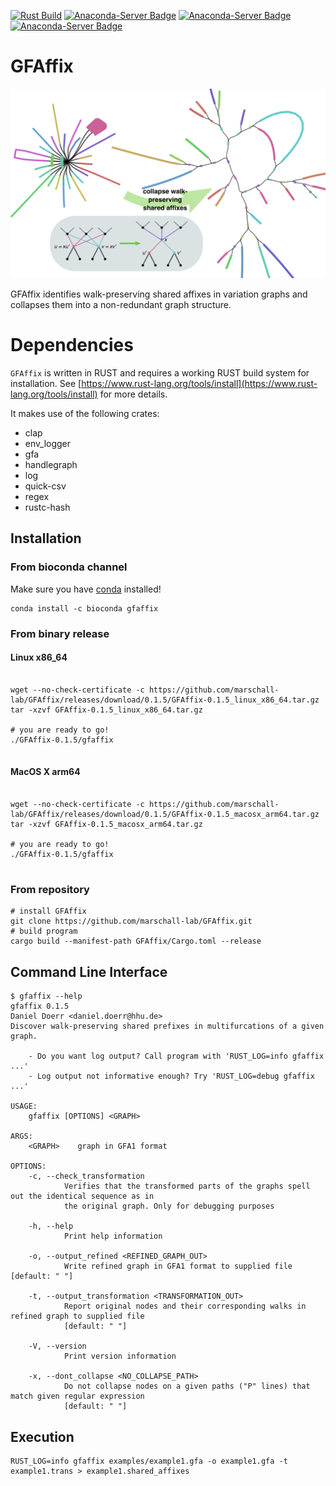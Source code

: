 [![Rust Build](https://github.com/marschall-lab/GFAffix/actions/workflows/rust_build.yml/badge.svg)](https://github.com/marschall-lab/GFAffix/actions/workflows/rust_build.yml) [![Anaconda-Server Badge](https://anaconda.org/bioconda/gfaffix/badges/version.svg)](https://conda.anaconda.org/bioconda) [![Anaconda-Server Badge](https://anaconda.org/bioconda/gfaffix/badges/platforms.svg)](https://anaconda.org/bioconda/gfaffix) [![Anaconda-Server Badge](https://anaconda.org/bioconda/gfaffix/badges/license.svg)](https://anaconda.org/bioconda/gfaffix)

# GFAffix

![GFAffix collapses walk-preserving shared affixes](doc/gfaffix-illustration.png?raw=true "GFAffix collapses walk-preserving shared affixes")

GFAffix identifies walk-preserving shared affixes in variation graphs and collapses them into a non-redundant graph structure.

# Dependencies

`GFAffix` is written in RUST and requires a working RUST build system for installation. See [https://www.rust-lang.org/tools/install](https://www.rust-lang.org/tools/install) for more details. 

It makes use of the following crates:
* clap
* env\_logger
* gfa
* handlegraph
* log
* quick-csv
* regex
* rustc-hash

## Installation

### From bioconda channel

Make sure you have [conda](https://conda.io) installed!

```
conda install -c bioconda gfaffix
```

### From binary release

#### Linux x86\_64

```

wget --no-check-certificate -c https://github.com/marschall-lab/GFAffix/releases/download/0.1.5/GFAffix-0.1.5_linux_x86_64.tar.gz 
tar -xzvf GFAffix-0.1.5_linux_x86_64.tar.gz 

# you are ready to go! 
./GFAffix-0.1.5/gfaffix


```

#### MacOS X arm64

```

wget --no-check-certificate -c https://github.com/marschall-lab/GFAffix/releases/download/0.1.5/GFAffix-0.1.5_macosx_arm64.tar.gz 
tar -xzvf GFAffix-0.1.5_macosx_arm64.tar.gz 

# you are ready to go! 
./GFAffix-0.1.5/gfaffix


```

### From repository

```
# install GFAffix
git clone https://github.com/marschall-lab/GFAffix.git
# build program
cargo build --manifest-path GFAffix/Cargo.toml --release
```

## Command Line Interface

```
$ gfaffix --help
gfaffix 0.1.5
Daniel Doerr <daniel.doerr@hhu.de>
Discover walk-preserving shared prefixes in multifurcations of a given graph.

    - Do you want log output? Call program with 'RUST_LOG=info gfaffix ...'
    - Log output not informative enough? Try 'RUST_LOG=debug gfaffix ...'

USAGE:
    gfaffix [OPTIONS] <GRAPH>

ARGS:
    <GRAPH>    graph in GFA1 format

OPTIONS:
    -c, --check_transformation
            Verifies that the transformed parts of the graphs spell out the identical sequence as in
            the original graph. Only for debugging purposes

    -h, --help
            Print help information

    -o, --output_refined <REFINED_GRAPH_OUT>
            Write refined graph in GFA1 format to supplied file [default: " "]

    -t, --output_transformation <TRANSFORMATION_OUT>
            Report original nodes and their corresponding walks in refined graph to supplied file
            [default: " "]

    -V, --version
            Print version information

    -x, --dont_collapse <NO_COLLAPSE_PATH>
            Do not collapse nodes on a given paths ("P" lines) that match given regular expression
            [default: " "]
```

## Execution

```
RUST_LOG=info gfaffix examples/example1.gfa -o example1.gfa -t example1.trans > example1.shared_affixes
```
